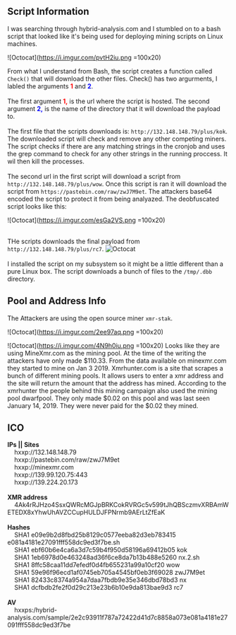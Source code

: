 
<meta name="keywords" content="xmr linux malware, monero miner" />

## Script Information
I was searching through hybrid-analysis.com and I stumbled on to a bash script that looked like it's being used for deploying mining scripts on Linux machines.
<br>

![Octocat](https://i.imgur.com/pvtH2iu.png =100x20)

From what I understand from Bash, the script creates a function called ```Check()``` that will download the other files. Check() has two argurments, I labled the arguments <b><font color="red">1</font></b> and <b><font color="blue">2</font></b>.
<br>
<br>
The first argument <font color="red"><b>1,</b></font> is the url where the script is hosted. The second argument <font color="blue"><b>2,</b></font> is the name of the directory that it will download the payload to. 
<br><br>
The first file that the scripts downloads is: ```http://132.148.148.79/plus/kok```. The downloaded script will check and remove any other competing miners. The script checks if there are any matching strings in the cronjob and uses the grep command to check for any other strings in the running proccess. It wil then kill the processes. 
<br>
<br>
The second url in the first script will download a script from ```http://132.148.148.79/plus/wow```. Once this script is ran it  will download the script from ```https://pastebin.com/raw/zwJ7M9et```. The attackers base64 encoded the script to protect it from being analyazed. 
The deobfuscated script looks like this: <br>

![Octocat](https://i.imgur.com/esGa2VS.png =100x20)
<br>
<br>

THe scripts downloads the final payload from ```http://132.148.148.79/plus/rc7```.
![Octocat](https://i.imgur.com/JaHI09x.png=100x20)
<br><br>
I installed the script on my subsystem so it might be a little different than a pure Linux box. 
The script downloads a bunch of files to the ```/tmp/.dbb``` directory. 

## Pool and Address Info
The Attackers are using the open source miner  ```xmr-stak```.   

![Octocat](https://i.imgur.com/2ee97aq.png =100x20)

![Octocat](https://i.imgur.com/4N9h0iu.png =100x20)
Looks like they are using MineXmr.com as the mining pool.
At the time of the writing the attackers have only made $110.33. From the data available on minexmr.com they started to mine on Jan 3 2019. 
Xmrhunter.com is a site that scrapes a bunch of different mining pools. It allows users to enter a xmr address and the site will return the amount that the address has mined. According to the xmrhunter the people behind this mining campaign also used the mining pool dwarfpool. They only made $0.02 on this pool and was last seen January 14, 2019. They were never paid for the $0.02 they mined.


## ICO
<b>IPs || Sites</b><br>
&nbsp;&nbsp;&nbsp;&nbsp;hxxp://132.148.148.79<br>
&nbsp;&nbsp;&nbsp;&nbsp;hxxp://pastebin.com/raw/zwJ7M9et<br>
&nbsp;&nbsp;&nbsp;&nbsp;hxxp://minexmr.com<br>
&nbsp;&nbsp;&nbsp;&nbsp;hxxp://139.99.120.75:443<br>
&nbsp;&nbsp;&nbsp;&nbsp;hxxp://139.224.20.173<br>
<br><b>XMR address</b><br>
&nbsp;&nbsp;&nbsp;&nbsp;4Ak4rRJHzo4SsxQWRcMGJpBRKCokRVRGc5v599tJhQBSczmvXRBAmWETEDX8xYhwUhAVZCCupHULDJFPNrmb9AErLtZfEaK<br>
<br><b>Hashes</b><br>
&nbsp;&nbsp;&nbsp;&nbsp;SHA1 e09e9b2d8fbd25b8129c0577eeba82d3eb783415 e081a4181e27091fff558dc9ed3f7be.sh<br>
&nbsp;&nbsp;&nbsp;&nbsp;SHA1 ebf60b6e4ca6a3d7c59b4f950d58196a69412b05 kok<br>
&nbsp;&nbsp;&nbsp;&nbsp;SHA1 1eb6978d0e463248ad36f6ce8da7b13b488e5260 nx.2.sh<br>
&nbsp;&nbsp;&nbsp;&nbsp;SHA1 8ffc58caa11dd7efedf0d4fb655231a99a10cf20 wow<br>
&nbsp;&nbsp;&nbsp;&nbsp;SHA1 59e96f96ecd1af0745eb705a4545bf0eb3f69028 zwJ7M9et<br>
&nbsp;&nbsp;&nbsp;&nbsp;SHA1 82433c8374a954a7daa7fbdb9e35e346dbd78bd3 nx<br> 
&nbsp;&nbsp;&nbsp;&nbsp;SHA1 dcfbdb2fe2f0d29c213e23b6b10e9da813bae9d3 rc7<br>
<br><b>AV</b><br>
&nbsp;&nbsp;&nbsp;&nbsp;hxxps:/hybrid-analysis.com/sample/2e2c93911f787a72422d41d7c8858a073e081a4181e27091fff558dc9ed3f7be<br>
